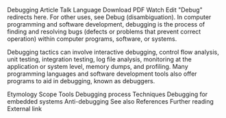 Debugging
Article Talk
Language
Download PDF
Watch
Edit
"Debug" redirects here. For other uses, see Debug (disambiguation).
In computer programming and software development, debugging is the process of finding and resolving bugs (defects or problems that prevent correct operation) within computer programs, software, or systems.

Debugging tactics can involve interactive debugging, control flow analysis, unit testing, integration testing, log file analysis, monitoring at the application or system level, memory dumps, and profiling. Many programming languages and software development tools also offer programs to aid in debugging, known as debuggers.

Etymology
Scope
Tools
Debugging process
Techniques
Debugging for embedded systems
Anti-debugging
See also
References
Further reading
External link
